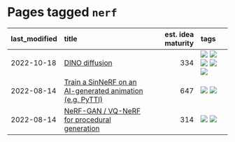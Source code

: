 # Pages tagged `nerf`

|last_modified|title|est. idea maturity|tags
|:---|:---|---:|:---|
|2022-10-18|[DINO diffusion](../DINO-diffusion.md)|334|[![](https://img.shields.io/badge/tag-completed-4d35f9)](../tags/completed.md) [![](https://img.shields.io/badge/tag-experimental-4a3565)](../tags/experimental.md) [![](https://img.shields.io/badge/tag-nerf-3a20e)](../tags/nerf.md) [![](https://img.shields.io/badge/tag-tooling-ff6770)](../tags/tooling.md) [![](https://img.shields.io/badge/tag-wip-6a156e)](../tags/wip.md)|
|2022-08-14|[Train a SinNeRF on an AI-generated animation (e.g. PyTTI)](../train_a_SinNeRF_on_a_pytti_animation.md)|647|[![](https://img.shields.io/badge/tag-animation-dc62b7)](../tags/animation.md) [![](https://img.shields.io/badge/tag-nerf-3a20e)](../tags/nerf.md)|
|2022-08-14|[NeRF-GAN / VQ-NeRF for procedural generation](../nerf-gan.md)|314|[![](https://img.shields.io/badge/tag-animation-dc62b7)](../tags/animation.md) [![](https://img.shields.io/badge/tag-nerf-3a20e)](../tags/nerf.md)|